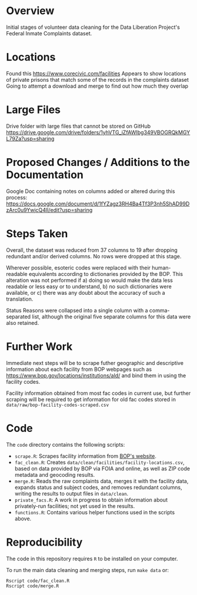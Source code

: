 # Overview
Initial stages of volunteer data cleaning for the Data Liberation Project's Federal Inmate Complaints dataset.

# Locations
Found this https://www.corecivic.com/facilities
Appears to show locations of private prisons that match some of the records in the complaints dataset
Going to attempt a download and merge to find out how much they overlap

# Large Files
Drive folder with large files that cannot be stored on GitHub
https://drive.google.com/drive/folders/1yhVTG_iZfAWIbg349VBOGRQkMGYL79Za?usp=sharing

# Proposed Changes / Additions to the Documentation
Google Doc containing notes on columns added or altered during this process:
https://docs.google.com/document/d/1fYZagz3RH4Ba4Tf3P3nh5ShAD99DzArc0u9YwjcQ4lI/edit?usp=sharing

# Steps Taken
Overall, the dataset was reduced from 37 columns to 19 after dropping redundant and/or derived columns. No rows were dropped at this stage.

Wherever possible, esoteric codes were replaced with their human-readable equivalents according to dictionaries provided by the BOP.
This alteration was not performed if a) doing so would make the data less readable or less easy or to understand, b) no such dictionaries
were available, or c) there was any doubt about the accuracy of such a translation.

Status Reasons were collapsed into a single column with a comma-separated list, although the original five separate columns
for this data were also retained.

# Further Work
Immediate next steps will be to scrape futher geographic and descriptive information about each facility from BOP webpages such as https://www.bop.gov/locations/institutions/ald/ and bind them in using the facility codes.

Facility information obtained from most fac codes in current use, but further scraping will be required to get information for old fac codes stored in `data/raw/bop-facility-codes-scraped.csv`

# Code

The `code` directory contains the following scripts:

- `scrape.R`: Scrapes facility information from [BOP's website](https://www.bop.gov/mobile/locations/). 
- `fac_clean.R`: Creates `data/clean/facilities/facility-locations.csv`, based on data provided by BOP via FOIA and online, as well as ZIP code metadata and geocoding results.
- `merge.R`: Reads the raw complaints data, merges it with the facility data, expands status and subject codes, and removes redundant columns, writing the results to output files in `data/clean`. 
- `private_facs.R`: A work in progress to obtain information about privately-run facilities; not yet used in the results.
- `functions.R`: Contains various helper functions used in the scripts above.

# Reproducibility

The code in this repository requires `R` to be installed on your computer.

To run the main data cleaning and merging steps, run `make data` or:

```sh
Rscript code/fac_clean.R
Rscript code/merge.R
```

